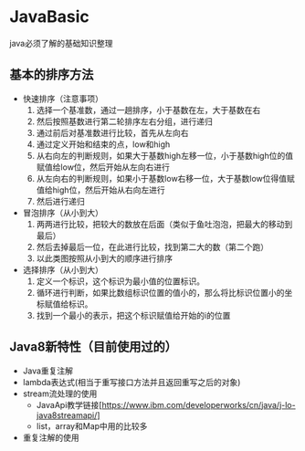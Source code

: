 # JavaBasic
java必须了解的基础知识整理
## 基本的排序方法
+ 快速排序（注意事项）
  1. 选择一个基准数，通过一趟排序，小于基数在左，大于基数在右
  2. 然后按照基数进行第二轮排序左右分组，进行递归 
  3. 通过前后对基准数进行比较，首先从左向右
  4. 通过定义开始和结束的点，low和high
  5. 从右向左的判断规则，如果大于基数high左移一位，小于基数high位的值赋值给low位，然后开始从左向右进行
  6. 从左向右的判断规则，如果小于基数low右移一位，大于基数low位得值赋值给high位，然后开始从右向左进行
  7. 然后进行递归
+ 冒泡排序（从小到大）
  1. 两两进行比较，把较大的数放在后面（类似于鱼吐泡泡，把最大的移动到最后）
  2. 然后去掉最后一位，在此进行比较，找到第二大的数（第二个跑）
  3. 以此类图按照从小到大的顺序进行排序
+ 选择排序（从小到大）
  1. 定义一个标识，这个标识为最小值的位置标识。
  2. 循环进行判断，如果比数组标识位置的值小的，那么将比标识位置小的坐标赋值给标识。
  3. 找到一个最小的表示，把这个标识赋值给开始的i的位置
## Java8新特性（目前使用过的）
 + Java重复注解
 + lambda表达式(相当于重写接口方法并且返回重写之后的对象)
 + stream流处理的使用
   - JavaApi教学链接[https://www.ibm.com/developerworks/cn/java/j-lo-java8streamapi/]
   - list，array和Map中用的比较多
 + 重复注解的使用
       
